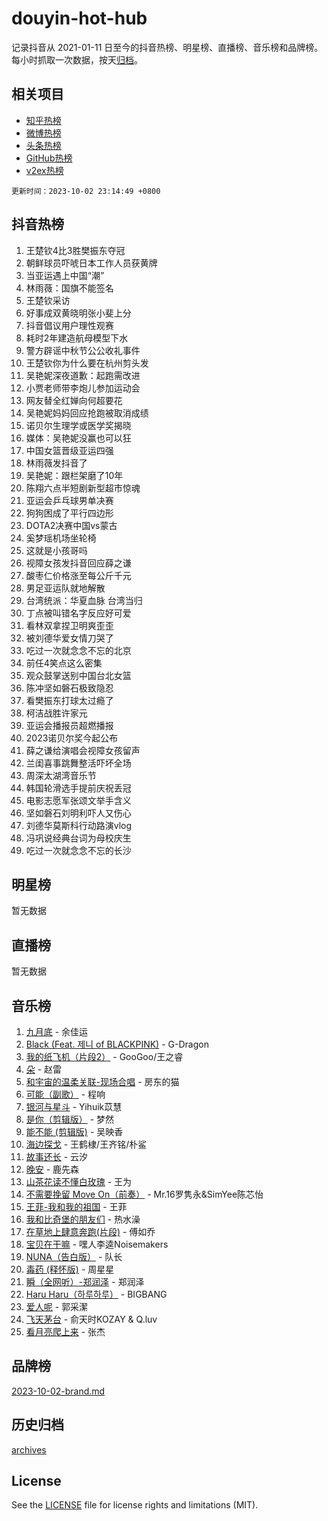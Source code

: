 # douyin-hot-hub

记录抖音从 2021-01-11 日至今的抖音热榜、明星榜、直播榜、音乐榜和品牌榜。每小时抓取一次数据，按天[归档](archives)。

## 相关项目

- [知乎热榜](https://github.com/lonnyzhang423/zhihu-hot-hub)
- [微博热榜](https://github.com/lonnyzhang423/weibo-hot-hub)
- [头条热榜](https://github.com/lonnyzhang423/toutiao-hot-hub)
- [GitHub热榜](https://github.com/lonnyzhang423/github-hot-hub)
- [v2ex热榜](https://github.com/lonnyzhang423/v2ex-hot-hub)


`更新时间：2023-10-02 23:14:49 +0800`

## 抖音热榜

1. 王楚钦4比3胜樊振东夺冠
1. 朝鲜球员吓唬日本工作人员获黄牌
1. 当亚运遇上中国“潮”
1. 林雨薇：国旗不能签名
1. 王楚钦采访
1. 好事成双黄晓明张小斐上分
1. 抖音倡议用户理性观赛
1. 耗时2年建造航母模型下水
1. 警方辟谣中秋节公公收礼事件
1. 王楚钦你为什么要在杭州剪头发
1. 吴艳妮深夜道歉：起跑需改进
1. 小贾老师带李炮儿参加运动会
1. 网友替全红婵向何超要花
1. 吴艳妮妈妈回应抢跑被取消成绩
1. 诺贝尔生理学或医学奖揭晓
1. 媒体：吴艳妮没赢也可以狂
1. 中国女篮晋级亚运四强
1. 林雨薇发抖音了
1. 吴艳妮：跟栏架磨了10年
1. 陈翔六点半短剧新型超市惊魂
1. 亚运会乒乓球男单决赛
1. 狗狗困成了平行四边形
1. DOTA2决赛中国vs蒙古
1. 奚梦瑶机场坐轮椅
1. 这就是小孩哥吗
1. 视障女孩发抖音回应薛之谦
1. 酸枣仁价格涨至每公斤千元
1. 男足亚运队就地解散
1. 台湾统派：华夏血脉 台湾当归
1. 丁点被叫错名字反应好可爱
1. 看林双拿捏卫明爽歪歪
1. 被刘德华爱女情刀哭了
1. 吃过一次就念念不忘的北京
1. 前任4笑点这么密集
1. 观众鼓掌送别中国台北女篮
1. 陈冲坚如磐石极致隐忍
1. 看樊振东打球太过瘾了
1. 柯洁战胜许家元
1. 亚运会播报员超燃播报
1. 2023诺贝尔奖今起公布
1. 薛之谦给演唱会视障女孩留声
1. 兰闺喜事跳舞整活吓坏全场
1. 周深太湖湾音乐节
1. 韩国轮滑选手提前庆祝丢冠
1. 电影志愿军张颂文举手含义
1. 坚如磐石刘明利吓人又伤心
1. 刘德华莫斯科行动路演vlog
1. 冯巩说经典台词为母校庆生
1. 吃过一次就念念不忘的长沙

## 明星榜

暂无数据

## 直播榜

暂无数据

## 音乐榜

1. [九月底](https://sf6-cdn-tos.douyinstatic.com/obj/tos-cn-ve-2774/oMfewG4PDTFhF8iz3OGQ7ABH5i6fCgnMaoCbzZ) - 余佳运
1. [Black (Feat. 제니 of BLACKPINK)](https://sf6-cdn-tos.douyinstatic.com/obj/tos-cn-ve-2774/2eb92e2debbe4fe0a552bc099aef7f28) - G-Dragon
1. [我的纸飞机（片段2）](https://sf3-cdn-tos.douyinstatic.com/obj/tos-cn-ve-2774/oM2ZrKcg2CD5AeRB2gkeXOFB1IxAGJdZPazYHf) - GooGoo/王之睿
1. [朵](https://sf3-cdn-tos.douyinstatic.com/obj/tos-cn-ve-2774/932f5bdfcd7c47b880525e92ab8a4999) - 赵雷
1. [和宇宙的温柔关联-现场合唱](https://sf6-cdn-tos.douyinstatic.com/obj/tos-cn-ve-2774/o0hONGDYQBgk0e5bqDeQOonVmncA6tC2nBwZLT) - 房东的猫
1. [可能（副歌）](https://sf3-cdn-tos.douyinstatic.com/obj/tos-cn-ve-2774/cde1731888894259b333569393c2fb51) - 程响
1. [银河与星斗](https://sf3-cdn-tos.douyinstatic.com/obj/tos-cn-ve-2774/3cc0bf5f0ef140f7b6743a631bcf3c58) - Yihuik苡慧
1. [是你（剪辑版）](https://sf3-cdn-tos.douyinstatic.com/obj/tos-cn-ve-2774/46019dae783c4c969944217fe1cfafc4) - 梦然
1. [能不能 (剪辑版)](https://sf6-cdn-tos.douyinstatic.com/obj/tos-cn-ve-2774/fc4a6c45b4a34277ba4088e1d7fdff98) - 吴映香
1. [海边探戈](https://sf6-cdn-tos.douyinstatic.com/obj/tos-cn-ve-2774/os9gE0VQCGqt6VQkZDyBBYvfSDY0QFe3vVmubn) - 王鹤棣/王齐铭/朴鲨
1. [故事还长](https://sf6-cdn-tos.douyinstatic.com/obj/tos-cn-ve-2774/30a26758c8594f0ab81ac675c33ee2c5) - 云汐
1. [晚安](https://sf3-cdn-tos.douyinstatic.com/obj/tos-cn-ve-2774/a724c5e224464218839820f4e4fd632f) - 鹿先森
1. [山茶花读不懂白玫瑰](https://sf6-cdn-tos.douyinstatic.com/obj/tos-cn-ve-2774/osfn8B7DktrRHEPJgPCfDbw7QDQEkwC16BxZg9) - 王为
1. [不需要挽留 Move On（前奏）](https://sf3-cdn-tos.douyinstatic.com/obj/tos-cn-ve-2774/ooCBhgCCkF4nExzQL9WZSUbitfA8IsDkgQIYhe) - Mr.16罗隽永&SimYee陈芯怡
1. [王菲-我和我的祖国](https://sf3-cdn-tos.douyinstatic.com/obj/tos-cn-ve-2774/3ef0f373017541e18566595c96123cab) - 王菲
1. [我和比奇堡的朋友们](https://sf6-cdn-tos.douyinstatic.com/obj/tos-cn-ve-2774/f0505db981ea4a6d91453a15924a82aa) - 热水澡
1. [在草地上肆意奔跑(片段)](https://sf6-cdn-tos.douyinstatic.com/obj/tos-cn-ve-2774/8831d494742f45dabdfa8adb8b817259) - 傅如乔
1. [宝贝在干嘛](https://sf3-cdn-tos.douyinstatic.com/obj/tos-cn-ve-2774/okW4hBCfJI5B2ZEgTCtikhMW7IafzNrBQIYkpJ) - 嘿人李逵Noisemakers
1. [NUNA（告白版）](https://sf6-cdn-tos.douyinstatic.com/obj/tos-cn-ve-2774/a65828cbd8ce41a78a430a58b49f4feb) - 队长
1. [毒药 (释怀版)](https://sf6-cdn-tos.douyinstatic.com/obj/tos-cn-ve-2774/oYILMEAzspdZBIzy4frJNB8ZHPHWAhiwowd4Ad) - 周星星
1. [瞬（全网听）-郑润泽](https://sf6-cdn-tos.douyinstatic.com/obj/tos-cn-ve-2774/o4Vb9eJZClCZTnRQYy0BRSeHGrDtrkrQgIBvQt) - 郑润泽
1. [Haru Haru（하루하루）](https://sf3-cdn-tos.douyinstatic.com/obj/tos-cn-ve-2774/940c04aa98154ee7bdbaaa2ad9f28aec) - BIGBANG
1. [爱人呢](https://sf3-cdn-tos.douyinstatic.com/obj/tos-cn-ve-2774/2041dc10f3c442f1992b439a00eaf2ba) - 郭采潔
1. [飞天茅台](https://sf3-cdn-tos.douyinstatic.com/obj/tos-cn-ve-2774/o4GhTV5kIuMWmC2Ai1WzNglssgBfQaqQCSLxUU) - 俞天时KOZAY & Q.luv
1. [看月亮爬上来](https://sf3-cdn-tos.douyinstatic.com/obj/tos-cn-ve-2774/356c324112764016b25295e535f2daf0) - 张杰

## 品牌榜

[2023-10-02-brand.md](archives/2023-10-02-brand.md)

## 历史归档

[archives](archives)

## License

See the [LICENSE](LICENSE) file for license rights and limitations (MIT).
